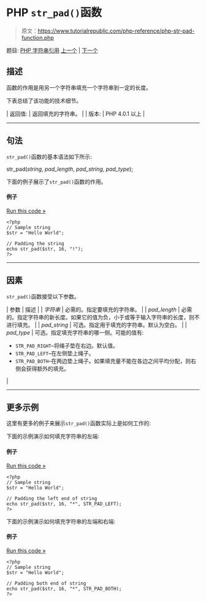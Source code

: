 # PHP `str_pad()`函数

> 原文：<https://www.tutorialrepublic.com/php-reference/php-str-pad-function.php>

题目: [PHP 字符串引用](php-string-functions.php) [上一个](php-str-ireplace-function.php) | [下一个](php-str-repeat-function.php)

## 描述

函数的作用是用另一个字符串填充一个字符串到一定的长度。

下表总结了该功能的技术细节。

| 返回值: | 返回填充的字符串。 |
| 版本: | PHP 4.0.1 以上 |

* * *

## 句法

`str_pad()`函数的基本语法如下所示:

str_pad(*string*, *pad_length*, *pad_string*, *pad_type*);

下面的例子展示了`str_pad()`函数的作用。

#### 例子

[Run this code »](../codelab.php?topic=php&file=pad-a-string-with-a-character "Run this code to view the output")

```
<?php
// Sample string
$str = "Hello World";

// Padding the string
echo str_pad($str, 16, "!");
?>
```

* * *

## 因素

`str_pad()`函数接受以下参数。

| 参数 | 描述 |
| *字符串* | 必需的。指定要填充的字符串。 |
| *pad_length* | 必需的。指定字符串的新长度。如果它的值为负，小于或等于输入字符串的长度，则不进行填充。 |
| *pad_string* | 可选。指定用于填充的字符串。默认为空白。 |
| *pad_type* | 可选。指定填充字符串的哪一侧。可能的值有:

*   `STR_PAD_RIGHT`–将绳子垫在右边。默认值。
*   `STR_PAD_LEFT`–在左侧垫上绳子。
*   `STR_PAD_BOTH`–在两边垫上绳子。如果填充量不能在各边之间平均分配，则右侧会获得额外的填充。

 |

* * *

## 更多示例

这里有更多的例子来展示`str_pad()`函数实际上是如何工作的:

下面的示例演示如何填充字符串的左端:

#### 例子

[Run this code »](../codelab.php?topic=php&file=pad-the-left-end-of-a-string "Run this code to view the output")

```
<?php
// Sample string
$str = "Hello World";

// Padding the left end of string
echo str_pad($str, 16, "*", STR_PAD_LEFT);
?>
```

下面的示例演示如何填充字符串的左端和右端:

#### 例子

[Run this code »](../codelab.php?topic=php&file=pad-both-left-and-right-end-of-a-string "Run this code to view the output")

```
<?php
// Sample string
$str = "Hello World";

// Padding both end of string
echo str_pad($str, 16, "*", STR_PAD_BOTH);
?>
```